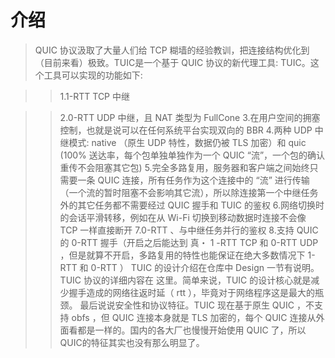 # 介绍

> QUIC 协议汲取了大量人们给 TCP 糊墙的经验教训，把连接结构优化到（目前来看）极致。TUIC是一个基于 QUIC 协议的新代理工具: TUIC。这个工具可以实现的功能如下:

>> 1.1-RTT TCP 中继

>> 2.0-RTT UDP 中继，且 NAT 类型为 FullCone
>> 3.在用户空间的拥塞控制，也就是说可以在任何系统平台实现双向的 BBR
>> 4.两种 UDP 中继模式: native （原生 UDP 特性，数据仍被 TLS 加密）和 quic (100% 送达率，每个包单独单独作为一个 QUIC “流”，一个包的确认重传不会阻塞其它包)
>> 5.完全多路复用，服务器和客户端之间始终只需要一条 QUIC 连接，所有任务作为这个连接中的 “流” 进行传输（一个流的暂时阻塞不会影响其它流），所以除连接第一个中继任务外的其它任务都不需要经过 QUIC 握手和 TUIC 的鉴权
>> 6.网络切换时的会话平滑转移，例如在从 Wi-Fi 切换到移动数据时连接不会像 TCP 一样直接断开
>> 7.0-RTT 、与中继任务并行的鉴权
>> 8.支持 QUIC 的 0-RTT 握手（开启之后能达到 真・ 1 -RTT TCP 和 0-RTT UDP ，但是就算不开启，多路复用的特性也能保证在绝大多数情况下 1-RTT 和 0-RTT ）
TUIC 的设计介绍在仓库中 Design 一节有说明。TUIC 协议的详细内容在 这里。简单来说，TUIC 的设计核心就是减少握手造成的网络往返时延（ rtt ），毕竟对于网络程序这是最大的瓶颈。
最后说说安全性和协议特征。TUIC 现在基于原生 QUIC ，不支持 obfs ，但 QUIC 连接本身就是 TLS 加密的，每个 QUIC 连接从外面看都是一样的。国内的各大厂也慢慢开始使用 QUIC 了，所以QUIC的特征其实也没有那么明显了。

